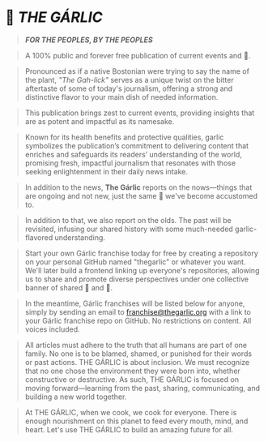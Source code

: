# 🧄 *THE GÁRLIC*
>***FOR THE PEOPLES, BY THE PEOPLES***

> A 100% public and forever free publication of current events and 💩.

> Pronounced as if a native Bostonian were trying to say the name of the plant, *"The Gah-lick"* serves as a unique twist on the bitter aftertaste of some of today's journalism, offering a strong and distinctive flavor to your main dish of needed information.

> This publication brings zest to current events, providing insights that are as potent and impactful as its namesake.

> Known for its health benefits and protective qualities, garlic symbolizes the publication’s commitment to delivering content that enriches and safeguards its readers’ understanding of the world, promising fresh, impactful journalism that resonates with those seeking enlightenment in their daily news intake.

> In addition to the news, **The Gárlic** reports on the nows—things that are ongoing and not new, just the same 💩 we've become accustomed to.

> In addition to that, we also report on the olds. The past will be revisited, infusing our shared history with some much-needed garlic-flavored understanding.

> Start your own Gárlic franchise today for free by creating a repository on your personal GitHub named "thegarlic" or whatever you want. We'll later build a frontend linking up everyone's repositories, allowing us to share and promote diverse perspectives under one collective banner of shared 🧄 and 💩.

> In the meantime, Gárlic franchises will be listed below for anyone, simply by sending an email to franchise@thegarlic.org with a link to your Gárlic franchise repo on GitHub. No restrictions on content. All voices included.

> All articles must adhere to the truth that all humans are part of one family. No one is to be blamed, shamed, or punished for their words or past actions. THE GÁRLIC is about inclusion. We must recognize that no one chose the environment they were born into, whether constructive or destructive. As such, THE GÁRLIC is focused on moving forward—learning from the past, sharing, communicating, and building a new world together.

> At THE GÁRLIC, when we cook, we cook for everyone. There is enough nourishment on this planet to feed every mouth, mind, and heart. Let's use THE GÁRLIC to build an amazing future for all.
